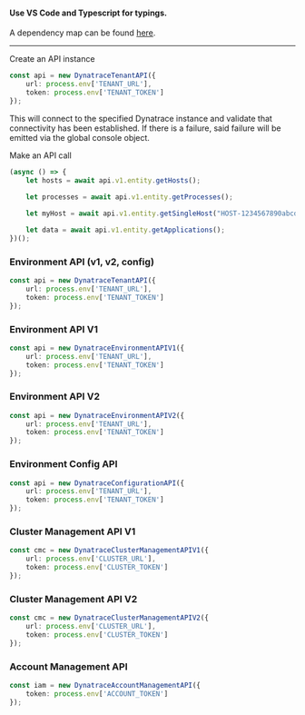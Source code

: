 
#### Use VS Code and Typescript for typings.

A dependency map can be found [here](https://npmgraph.js.org/?q=@dt-esa/dynatrace-api-client).

---

Create an API instance
```typescript
const api = new DynatraceTenantAPI({
    url: process.env['TENANT_URL'],
    token: process.env['TENANT_TOKEN']
});
```

This will connect to the specified Dynatrace instance and validate that connectivity has been established. If there is a failure, said failure will be emitted via the global console object.


Make an API call
```typescript
(async () => {
    let hosts = await api.v1.entity.getHosts();
 
    let processes = await api.v1.entity.getProcesses();

    let myHost = await api.v1.entity.getSingleHost("HOST-1234567890abcdef");

    let data = await api.v1.entity.getApplications();
})();
```

### Environment API (v1, v2, config)
```typescript
const api = new DynatraceTenantAPI({
    url: process.env['TENANT_URL'],
    token: process.env['TENANT_TOKEN']
});
```

### Environment API V1
```typescript
const api = new DynatraceEnvironmentAPIV1({
    url: process.env['TENANT_URL'],
    token: process.env['TENANT_TOKEN']
});
```

### Environment API V2
```typescript
const api = new DynatraceEnvironmentAPIV2({
    url: process.env['TENANT_URL'],
    token: process.env['TENANT_TOKEN']
});
```

### Environment Config API
```typescript
const api = new DynatraceConfigurationAPI({
    url: process.env['TENANT_URL'],
    token: process.env['TENANT_TOKEN']
});
```

### Cluster Management API V1
```typescript
const cmc = new DynatraceClusterManagementAPIV1({
    url: process.env['CLUSTER_URL'],
    token: process.env['CLUSTER_TOKEN']
});
```

### Cluster Management API V2
```typescript
const cmc = new DynatraceClusterManagementAPIV2({
    url: process.env['CLUSTER_URL'],
    token: process.env['CLUSTER_TOKEN']
});
```

### Account Management API
```typescript
const iam = new DynatraceAccountManagementAPI({
    token: process.env['ACCOUNT_TOKEN']
});
```